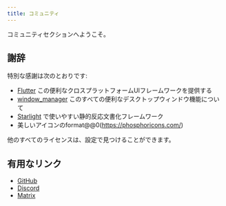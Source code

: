 ```yaml
---
title: コミュニティ
---
```


コミュニティセクションへようこそ。

## 謝辞

特別な感謝は次のとおりです:

- [Flutter](https://github.com/flutter/futter) この便利なクロスプラットフォームUIフレームワークを提供する
- [window_manager](https://github.com/leanflutter/window_manager) このすべての便利なデスクトップウィンドウ機能について
- [Starlight](https://github.com/withastro/starlight) で使いやすい静的反応文書化フレームワーク
- 美しいアイコンのformat@@0(https://phosphoricons.com/)

他のすべてのライセンスは、設定で見つけることができます。

## 有用なリンク

- [GitHub](https://github.com/LinwoodDev/Butterfly)
- [Discord](https://go.linwood.dev/discord)
- [Matrix](https://go.linwood.dev/matrix)
